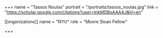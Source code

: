 +++
name = "Tassos Noulas"
portrait = "/portraits/tassos_noulas.jpg"
link = "https://scholar.google.com/citations?user=tnkMDBsAAAAJ&hl=en"

[[organizations]]
    name = "NYU"
    role = "Moore Sloan Fellow"

+++
